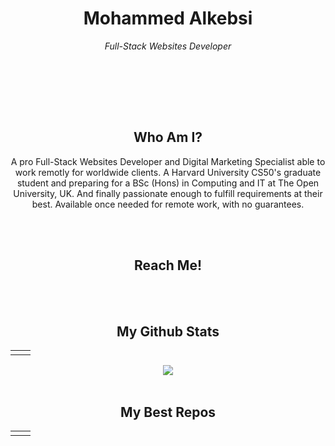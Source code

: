 <div align="center">
<h1 align="center">Mohammed Alkebsi</h1>
<p align="center"><em>Full-Stack Websites Developer</em></p>
<br>
<img src="https://img.shields.io/github/followers/alkebsi?style=social" alt=""/>
<img src="https://img.shields.io/twitter/follow/mrkebsi?style=social" alt=""/>
<img src="https://img.shields.io/github/stars/alkebsi?style=social&label=Profile%20Stars&logo=github&logoColor=000000" alt=""/>

<br><br>
<h2 align="center">Who Am I?</h2>
<p>
A pro Full-Stack Websites Developer and Digital Marketing Specialist able to work remotly for worldwide clients. A Harvard University CS50's graduate student and preparing for a BSc (Hons) in Computing and IT at The Open University, UK. And finally passionate enough to fulfill requirements at their best. Available once needed for remote work, with no guarantees.
</p>
<br><br>
<h2>Reach Me!</h2>
<a href="https://linkedin.com//in/mkebsi"><img src="https://img.shields.io/badge/LinkedIn-0077B5?style=for-the-badge&logo=linkedin&logoColor=white" alt=""/></a>
<a href="https://twitter.com/mrkebsi"><img src="https://img.shields.io/badge/Twitter-1DA1F2?style=for-the-badge&logo=twitter&logoColor=white" alt=""/></a>
<a href="https://facebook.com/mrkebsi"><img src="https://img.shields.io/badge/Facebook-1877F2?style=for-the-badge&logo=facebook&logoColor=white" alt=""/></a>
<a href="https://instagram.com/mrkebsi"><img src="https://img.shields.io/badge/Instagram-E4405F?style=for-the-badge&logo=instagram&logoColor=white" alt=""/></a>
<a href="https://angel.co/u/mohammed-alkebsi"><img src="https://img.shields.io/badge/AngelList-000000?style=for-the-badge&logo=AngelList&logoColor=white" alt=""/></a>
<a href="https://codepen.io/mkebsi"><img src="https://img.shields.io/badge/Codepen-000000?style=for-the-badge&logo=codepen&logoColor=white" alt=""/></a>
<a href="https://dribbble.com/mkebsi"><img src="https://img.shields.io/badge/Dribbble-EA4C89?style=for-the-badge&logo=dribbble&logoColor=white" alt=""/></a>
<a href="https://pinterest.com/mkebsi"><img src="https://img.shields.io/badge/Pinterest-%23E60023.svg?&style=for-the-badge&logo=Pinterest&logoColor=white" alt=""/></a>
<a href="https://reddit.com/user/mkebsi"><img src="https://img.shields.io/badge/Reddit-FF4500?style=for-the-badge&logo=reddit&logoColor=white" alt=""/></a>
<br><br>
<h2>My Github Stats</h2>
<table>
<tr>
<td>
<img src="https://github-readme-stats.vercel.app/api?username=alkebsi&show_icons=true&count_private=true" alt=""/>
</td>
<td>
<img src="https://github-readme-stats.vercel.app/api/top-langs/?username=alkebsi&layout=compact" alt=""/>
</td>
</tr>
</table>
<img src="https://github-readme-streak-stats.herokuapp.com/?user=alkebsi" atr=""/>
<br><br>
<h2>My Best Repos</h2>
<table>
<tr>
<td>
<a href="https://github.com/Alkebsi/alkebsi.github.io"><img src="https://github-readme-stats.vercel.app/api/pin/?username=alkebsi&repo=alkebsi.github.io" alt=""/></a>
</td>
<td>
<a href="https://github.com/Alkebsi/sizillion"><img src="https://github-readme-stats.vercel.app/api/pin/?username=alkebsi&repo=sizillion" alt=""/></a>
</td>
</tr>
</table>
</div>


